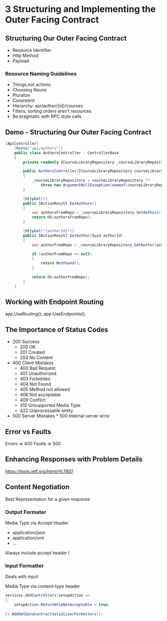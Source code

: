 # 3 Structuring and Implementing the Outer Facing Contract

## Structuring Our Outer Facing Contract

* Resource Identifier
* Http Method
* Payload

### Resource Naming Guidelines

*   Things,not actions
*   Choosing Nouns
*   Pluralize
*   Consistent
*   Hierarchy: api/author/{id}/courses
*   Filters, sorting orders aren't resources
*   Be pragmatic with RPC style calls

## Demo - Structuring Our Outer Facing Contract

```C#
[ApiController]
    [Route("api/authors")]
    public class AuthorsController : ControllerBase
    {
        private readonly ICourseLibraryRepository _courseLibraryRepository;

        public AuthorsController(ICourseLibraryRepository courseLibraryRepository)
        {
            _courseLibraryRepository = courseLibraryRepository ??
                throw new ArgumentNullException(nameof(courseLibraryRepository));
        }

        [HttpGet()]
        public IActionResult GetAuthors()
        {
            var authorsFromRepo = _courseLibraryRepository.GetAuthors();
            return Ok(authorsFromRepo);
        }

        [HttpGet("{authorId}")]
        public IActionResult GetAuthor(Guid authorId)
        {
            var authorFromRepo = _courseLibraryRepository.GetAuthor(authorId);

            if (authorFromRepo == null)
            {
                return NotFound();
            }
             
            return Ok(authorFromRepo);
        }
    }
```

## Working with Endpoint Routing

app.UseRouting();
app.UseEndpoints();

## The Importance of Status Codes

*   200 Success
    *   200 OK
    *   201 Created
    *   204 No Content
*   400 Client Mistakes
    *   400 Bad Request
    *   401 Unauthorized
    *   403 Forbidden
    *   404 Not Found
    *   405 Method not allowed
    *   406 Not acceptable
    *   409 Conflict
    *   415 Unsupported Media Type
    *   422 Unprocessable entity
*    500 Server Mistakes
    * 500 Internal server error

## Error vs Faults

Errors => 400 
Faults => 500

## Enhancing Responses with Problem Details

https://tools.ietf.org/html/rfc7807

## Content Negotiation

Best Representation for a given response

### Output Formater

Media Type via Accept Header

- application/json
- application/xml
- ...

Always include accept header !

### Input Formatter

Deals with input

Media Type via content-type header

```C#
services.AddControllers(setupAction =>
{
    setupAction.ReturnHttpNotAcceptable = true;
    
}).AddXmlDataContractSerializerFormatters();
```















